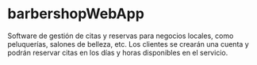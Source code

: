 # barbershopWebApp
Software de gestión de citas y reservas para negocios locales, como peluquerías, salones de belleza, etc. Los clientes se crearán una cuenta y podrán reservar citas en los días y horas disponibles en el servicio.
